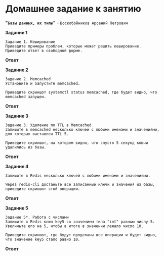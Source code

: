# Домашнее задание к занятию   
**"`Базы данных, их типы`"** - `Воскобойников Арсений Петрович`  
   
**Задание 1**  
``` 
Задание 1. Кеширование
Приведите примеры проблем, которые может решить кеширование.  
Приведите ответ в свободной форме.

``` 

**Ответ**  


**Задание 2**   

```
Задание 2. Memcached
Установите и запустите memcached.

Приведите скриншот systemctl status memcached, где будет видно, что memcached запущен.

``` 
**Ответ**    



**Задание 3**  

```
Задание 3. Удаление по TTL в Memcached
Запишите в memcached несколько ключей с любыми именами и значениями, для которых выставлен TTL 5.

Приведите скриншот, на котором видно, что спустя 5 секунд ключи удалились из базы.

```

**Ответ**  

**Задание 4**  

```
Запишите в Redis несколько ключей с любыми именами и значениями.

Через redis-cli достаньте все записанные ключи и значения из базы, приведите скриншот этой операции.

```

**Ответ**  

**Задание 5**  

```
Задание 5*. Работа с числами
Запишите в Redis ключ key5 со значением типа "int" равным числу 5. Увеличьте его на 5, чтобы в итоге в значении лежало число 10.

Приведите скриншот, где будут проделаны все операции и будет видно, что значение key5 стало равно 10.

```

**Ответ**  
